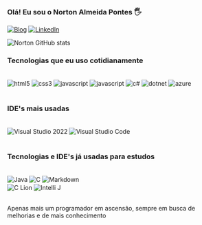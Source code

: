 ### Olá! Eu sou o Norton Almeida Pontes 🖐

[![Blog](https://img.shields.io/badge/Instagram-E4405F?style=for-the-badge&logo=instagram&logoColor=white)](https://instagram.com/norton_ap8?igshid=MzNlNGNkZWQ4Mg==)
[![LinkedIn](https://img.shields.io/badge/LinkedIn-0077B5?style=for-the-badge&logo=linkedin&logoColor=white)](https://www.linkedin.com/in/norton-almeida-617b70236/)

![Norton GitHub stats](https://github-readme-stats.vercel.app/api?username=Norton08&show_icons=true&theme=dracula)

### Tecnologias que eu uso cotidianamente

<div style="display: inline_block"> <br/>
  <img align="center" alt="html5" src="https://img.shields.io/badge/HTML5-E34F26?style=for-the-badge&logo=html5&logoColor=white">
  <img align="center" alt="css3" src="https://img.shields.io/badge/CSS3-1572B6?style=for-the-badge&logo=css3&logoColor=white">
  <img align="center" alt="javascript" src="https://img.shields.io/badge/JavaScript-F7DF1E?style=for-the-badge&logo=javascript&logoColor=black">
  <img align="center" alt="javascript" src="https://img.shields.io/badge/jQuery-0769AD?style=for-the-badge&logo=jquery&logoColor=white">
  <img align="center" alt="c#" src="https://img.shields.io/badge/C%23-239120?style=for-the-badge&logo=c-sharp&logoColor=white">
  <img align="center" alt="dotnet" src="https://img.shields.io/badge/.NET-5C2D91?style=for-the-badge&logo=.net&logoColor=white">
  <img align="center" alt="azure" src="https://img.shields.io/badge/Microsoft_Azure-0089D6?style=for-the-badge&logo=microsoft-azure&logoColor=white">
</div>

<br/>

### IDE's mais usadas

<div style="display: inline_block"> <br/>
  <img align="center" alt="Visual Studio 2022" src="https://img.shields.io/badge/Visual_Studio-5C2D91?style=for-the-badge&logo=visual%20studio&logoColor=white">
  <img align="center" alt="Visual Studio Code" src="https://img.shields.io/badge/Visual_Studio_Code-0078D4?style=for-the-badge&logo=visual%20studio%20code&logoColor=white">
</div>

<br/>

### Tecnologias e IDE's já usadas para estudos

<div style="display: inline_block"> <br/>

  <img align="center" alt="Java" src="https://img.shields.io/badge/Java-ED8B00?style=for-the-badge&logo=openjdk&logoColor=white">
  <img align="center" alt="C" src="https://img.shields.io/badge/C-00599C?style=for-the-badge&logo=c&logoColor=white">
  <img align="center" alt="Markdown" src="https://img.shields.io/badge/Markdown-000000?style=for-the-badge&logo=markdown&logoColor=white">

<br/>

  <img align="center" alt="C Lion" src="https://img.shields.io/badge/CLion-000000?style=for-the-badge&logo=clion&logoColor=white">
  <img align="center" alt="Intelli J" src="https://img.shields.io/badge/IntelliJ_IDEA-000000.svg?style=for-the-badge&logo=intellij-idea&logoColor=white">

</div><br/>

Apenas mais um programador em ascensão, sempre em busca de melhorias e de mais conhecimento
